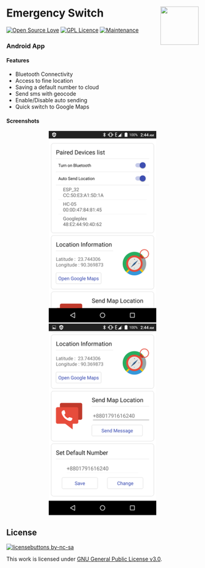 # Emergency Switch <img src="https://cdn.iconscout.com/icon/free/png-256/compass-1121-781153.png" width="100" height="100" align="right"/> 
[![Open Source Love](https://badges.frapsoft.com/os/v2/open-source.svg?v=103)](https://github.com/ellerbrock/open-source-badges/) [![GPL Licence](https://badges.frapsoft.com/os/gpl/gpl.svg?v=103)](https://opensource.org/licenses/GPL-3.0/) [![Maintenance](https://img.shields.io/badge/Maintained%3F-yes-green.svg)](https://GitHub.com/Naereen/StrapDown.js/graphs/commit-activity)

### Android App
#### Features
  - Bluetooth Connectivity
  - Access to fine location
  - Saving a default number to cloud
  - Send sms with geocode
  - Enable/Disable auto sending
  - Quick switch to Google Maps
  
#### Screenshots
<p align="center">
  <img src="ss1.png" height="500"/>
  <img src="ss2.png" height="500"/>
  </p>


## License
[![licensebuttons by-nc-sa](https://licensebuttons.net/l/by-nc-sa/3.0/88x31.png)](https://creativecommons.org/licenses/by-nc-sa/4.0)

This work is licensed under [GNU General Public License v3.0](https://github.com/atick-faisal/PIC16F877a/blob/master/LICENSE).
